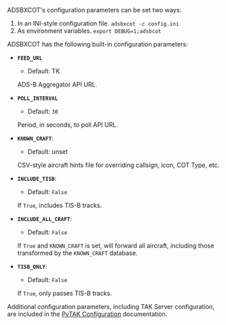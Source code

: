 ADSBXCOT's configuration parameters can be set two ways:

1. In an INI-style configuration file. ``adsbxcot -c config.ini``
2. As environment variables. ``export DEBUG=1;adsbcot``

ADSBXCOT has the following built-in configuration parameters:


* **`FEED_URL`**
    * Default: TK

    ADS-B Aggregator API URL.

* **`POLL_INTERVAL`**
    * Default: ``30``

    Period, in seconds, to poll API URL.

* **`KNOWN_CRAFT`**:
    * Default: unset

    CSV-style aircraft hints file for overriding callsign, icon, COT Type, etc.

* **`INCLUDE_TISB`**:
    * Default: ``False``

    If ``True``, includes TIS-B tracks.

* **`INCLUDE_ALL_CRAFT`**:
    * Default: ``False``

    If ``True`` and ``KNOWN_CRAFT`` is set, will forward all aircraft, including those transformed by the ``KNOWN_CRAFT`` database.

* **`TISB_ONLY`**:
    * Default: ``False``

    If ``True``, only passes TIS-B tracks.

Additional configuration parameters, including TAK Server configuration, are included in the [PyTAK Configuration](https://pytak.readthedocs.io/en/latest/configuration/) documentation.

